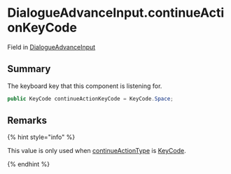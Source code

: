 # DialogueAdvanceInput.continueActionKeyCode

Field in [DialogueAdvanceInput](/docs/api/csharp/yarn.unity.dialogueadvanceinput.md)

## Summary


The keyboard key that this component is listening for.


```csharp
public KeyCode continueActionKeyCode = KeyCode.Space;
```

## Remarks

<p>
{% hint style="info" %}

This value is only used when <a href="yarn.unity.dialogueadvanceinput.continueactiontype-2.md">continueActionType</a> is
<a href="yarn.unity.dialogueadvanceinput.continueactiontype.keycode.md">KeyCode</a>.

{% endhint %}
</p>

